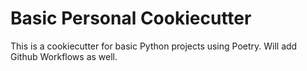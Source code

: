 # Basic Personal Cookiecutter

This is a cookiecutter for basic Python projects using Poetry. Will add Github
Workflows as well.
